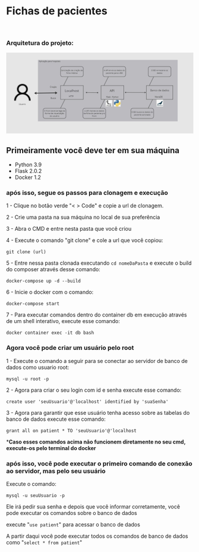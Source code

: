 # Fichas de pacientes
<br>

### Arquitetura do projeto: 

![Imagem da arquitetura](https://github.com/Lucaszeera/cp2_docker/blob/main/img/_arquitetura.jpeg?raw=true)

## **Primeiramente você deve ter em sua máquina**

* Python 3.9
* Flask 2.0.2
* Docker 1.2

### após isso, segue os passos para clonagem e execução
1 - Clique no botão verde "< > Code" e copie a url de clonagem.

2 - Crie uma pasta na sua máquina no local de sua preferência

3 - Abra o CMD e entre nesta pasta que você criou

4 - Execute o comando "git clone" e cole a url que você copiou:
```
git clone (url)
```

5 - Entre nessa pasta clonada executando ``cd nomeDaPasta`` e execute o build do composer através desse comando: 
```
docker-compose up -d --build
```

6 - Inicie o docker com o comando:
```
docker-compose start
```
7 - Para executar comandos dentro do container db em execução através de um shell interativo, execute esse comando:
```
docker container exec -it db bash
```

### Agora você pode criar um usuário pelo root

1 - Execute o comando a seguir para se conectar ao servidor de banco de dados como usuario root:
```
mysql -u root -p 
```
2 - Agora para criar o seu login com id e senha execute esse comando:
```
create user 'seuUsuario'@'localhost' identified by 'suaSenha'
```
3 - Agora para garantir que esse usuário tenha acesso sobre as tabelas do banco de dados execute esse comando:
```
grant all on patient * TO 'seuUsuario'@'localhost
```
***Caso esses comandos acima não funcionem diretamente no seu cmd, execute-os pelo terminal do docker**

### após isso, você pode executar o primeiro comando de conexão ao servidor, mas pelo seu usuário

Execute o comando:
```
mysql -u seuUsuario -p 
```
Ele irá pedir sua senha e depois que você informar corretamente, você pode executar os comandos sobre o banco de dados

execute "``use patient``" para acessar o banco de dados

A partir daqui você pode executar todos os comandos de banco de dados como "``select * from patient``"
